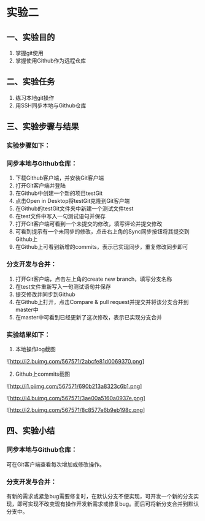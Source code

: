 # 实验二

## 一、实验目的
1. 掌握git使用
2. 掌握使用Github作为远程仓库

## 二、实验任务
1. 练习本地git操作
2. 用SSH同步本地与Github仓库

## 三、实验步骤与结果

### 实验步骤如下：
### 同步本地与Github仓库：
1. 下载Github客户端，并安装Git客户端
2. 打开Git客户端并登陆
3. 在Github中创建一个新的项目testGit
4. 点击Open in Desktop将testGit克隆到Git客户端
5. 在Github的testGit文件夹中新建一个测试文件test
6. 在test文件中写入一句测试语句并保存
7. 打开Git客户端可看到一个未提交的修改，填写评论并提交修改
8. 可看到提示有一个未同步的修改，点击右上角的Sync同步按钮将其提交到Github上
9. 在Github上可看到新增的commits，表示已实现同步，重复修改同步即可

### 分支开发与合并：
1. 打开Git客户端，点击左上角的create new branch，填写分支名称
2. 在test文件重新写入一句测试语句并保存
3. 提交修改并同步到Github
4. 在Github上打开，点击Compare & pull request并提交并将该分支合并到master中
5. 在master中可看到已经更新了这次修改，表示已实现分支合并

### 实验结果如下：
1. 本地操作log截图

![http://i2.buimg.com/567571/2abcfe81d0069370.png]

2. Github上commits截图

![http://i1.piimg.com/567571/690b213a8323c6b1.png]

![http://i4.buimg.com/567571/3ae00a5160a0937e.png]

![http://i2.buimg.com/567571/8c8577e6b9eb198c.png]

## 四、实验小结

### 同步本地与Github仓库：
可在Git客户端查看每次增加或修改操作。

### 分支开发与合并：
有新的需求或紧急bug需要修复时，在默认分支不便实现，可开发一个新的分支实现，即可实现不改变现有操作开发新需求或修复bug。而后可将新分支合并到默认分支中。
